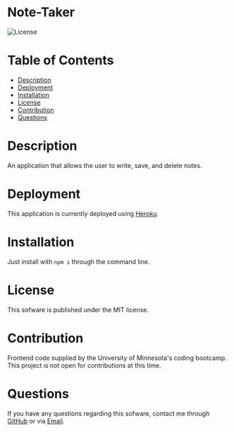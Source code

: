 # Note-Taker
![License](https://img.shields.io/badge/license-MIT-lightgrey.svg)

# Table of Contents
* [Description](#Description)
* [Deployment](#Deployment)
* [Installation](#Installation)
* [License](#License)
* [Contribution](#Contribution)
* [Questions](#Questions)

# Description
An application that allows the user to write, save, and delete notes.

# Deployment
This application is currently deployed using [Heroku](https://note-taker-saves-your-notes.herokuapp.com/).

# Installation
Just install with `npm i` through the command line.

# License
This sofware is published under the MIT license.

# Contribution

Frontend code supplied by the University of Minnesota's coding bootcamp. This project is not open for contributions at this time.

# Questions

If you have any questions regarding this sofware, contact me through 
[GitHub](https://github.com/jishllg) or via [Email](mailto:jishllg@gmail.com).
